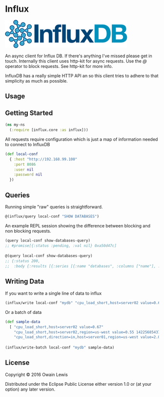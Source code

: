 # Influx

![](https://raw.githubusercontent.com/owainlewis/influx/master/logo.png)

An async client for Influx DB. If there's anything I've missed please get in touch.
Internally this client uses http-kit for async requests. Use the *@* operator to block requests. See http-kit for more info.

InfluxDB has a really simple HTTP API an so this client tries to adhere to that simplicity as much as possible.

## Usage

## Getting Started

```clojure
(ns my-ns
  (:require [influx.core :as influx]))
```

All requests require configuration which is just a map of information needed to connect to InfluxDB

```clojure
(def local-conf
  { :host "http://192.168.99.100"
    :port 8086
    :user nil
    :password nil
  })
```

## Queries

Running simple "raw" queries is straightforward.

```clojure
@(influx/query local-conf "SHOW DATABASES")
```

An example REPL session showing the difference between blocking and non blocking requests.

```clojure
(query local-conf show-databases-query)
;; #promise[{:status :pending, :val nil} 0xa50d47c]

@(query local-conf show-databases-query)
;; {:status 200,
;;  :body {:results [{:series [{:name "databases", :columns ["name"], :values [["_internal"]]}]}]}}
```

## Writing Data

If you want to write a single line of data to influx

```clojure
(influx/write local-conf "mydb" "cpu_load_short,host=server02 value=0.67")
```

Or a batch of data

```clojure
(def sample-data
  [ "cpu_load_short,host=server02 value=0.67"
    "cpu_load_short,host=server02,region=us-west value=0.55 1422568543702900257"
    "cpu_load_short,direction=in,host=server01,region=us-west value=2.0 1422568543702900257" ])

(influx/write-batch local-conf "mydb" sample-data)
```

## License

Copyright © 2016 Owain Lewis

Distributed under the Eclipse Public License either version 1.0 or (at
your option) any later version.
